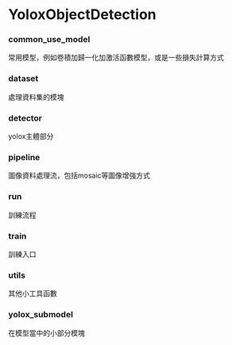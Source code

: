 # YoloxObjectDetection

### common_use_model
常用模型，例如卷積加歸一化加激活函數模型，或是一些損失計算方式

### dataset
處理資料集的模塊

### detector
yolox主體部分

### pipeline
圖像資料處理流，包括mosaic等圖像增強方式

### run
訓練流程

### train
訓練入口

### utils
其他小工具函數

### yolox_submodel
在模型當中的小部分模塊
